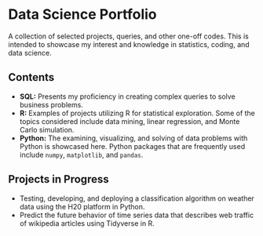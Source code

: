# Data Science Portfolio
A collection of selected projects, queries, and other one-off codes. This is intended to showcase my interest and knowledge in statistics, coding, and data science. 

## Contents
- **SQL:** Presents my proficiency in creating complex queries to solve business problems. 
- **R:** Examples of projects utilizing R for statistical exploration. Some of the topics considered include data mining, linear regression, and Monte Carlo simulation. 
- **Python:** The examining, visualizing, and solving of data problems with Python is showcased here. Python packages that are frequently used include ```numpy```, ```matplotlib```, and ```pandas```.

## Projects in Progress
- Testing, developing, and deploying a classification algorithm on weather data using the H20 platform in Python.
- Predict the future behavior of time series data that describes web traffic of wikipedia articles using Tidyverse in R.
